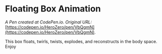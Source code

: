 # Floating Box Animation
 _A Pen created at CodePen.io. Original URL:_ [https://codepen.io/HeroZero/pen/VbQgmN](https://codepen.io/HeroZero/pen/VbQgmN).

 This box floats, twirls, twists, explodes, and reconstructs in the body space.  Enjoy
